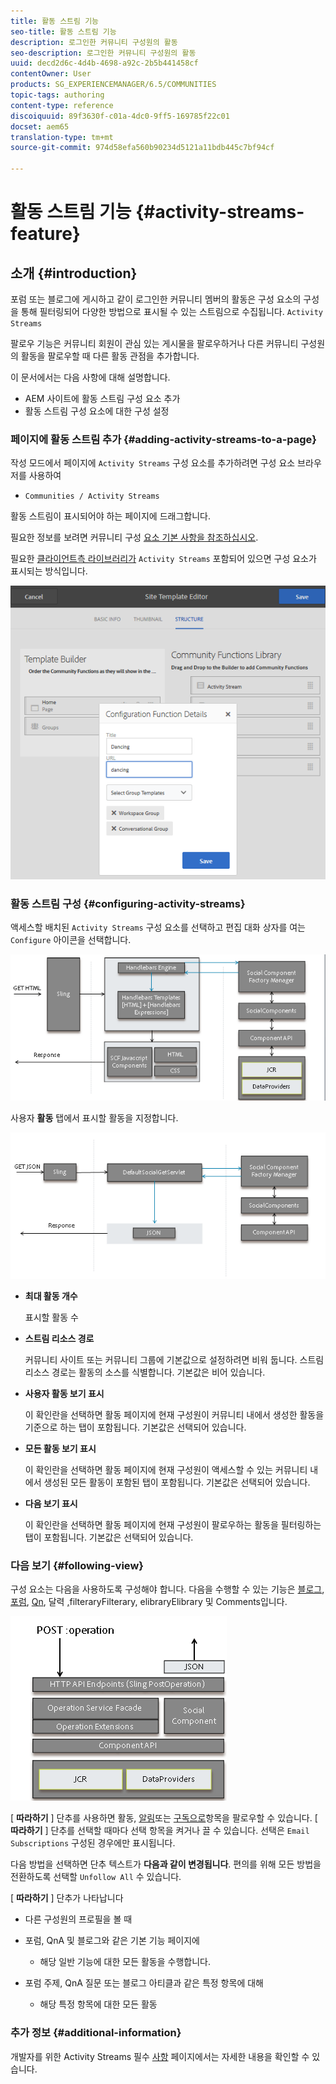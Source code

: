 ```yaml
---
title: 활동 스트림 기능
seo-title: 활동 스트림 기능
description: 로그인한 커뮤니티 구성원의 활동
seo-description: 로그인한 커뮤니티 구성원의 활동
uuid: decd2d6c-4d4b-4698-a92c-2b5b441458cf
contentOwner: User
products: SG_EXPERIENCEMANAGER/6.5/COMMUNITIES
topic-tags: authoring
content-type: reference
discoiquuid: 89f3630f-c01a-4dc0-9ff5-169785f22c01
docset: aem65
translation-type: tm+mt
source-git-commit: 974d58efa560b90234d5121a11bdb445c7bf94cf

---
```



# 활동 스트림 기능 {#activity-streams-feature}

## 소개 {#introduction}

포럼 또는 블로그에 게시하고 같이 로그인한 커뮤니티 멤버의 활동은 구성 요소의 구성을 통해 필터링되어 다양한 방법으로 표시될 수 있는 스트림으로 수집됩니다. `Activity Streams`

팔로우 기능은 커뮤니티 회원이 관심 있는 게시물을 팔로우하거나 다른 커뮤니티 구성원의 활동을 팔로우할 때 다른 활동 관점을 추가합니다.

이 문서에서는 다음 사항에 대해 설명합니다.

* AEM 사이트에 활동 스트림 구성 요소 추가
* 활동 스트림 구성 요소에 대한 구성 설정

### 페이지에 활동 스트림 추가 {#adding-activity-streams-to-a-page}

작성 모드에서 페이지에 `Activity Streams` 구성 요소를 추가하려면 구성 요소 브라우저를 사용하여

* `Communities / Activity Streams`

활동 스트림이 표시되어야 하는 페이지에 드래그합니다.

필요한 정보를 보려면 커뮤니티 구성 [요소 기본 사항을 참조하십시오](/help/communities/basics.md).

필요한 [클라이언트측 라이브러리가](/help/communities/essentials-activities.md#essentials-for-client-side) `Activity Streams` 포함되어 있으면 구성 요소가 표시되는 방식입니다.

![chlimage_1-24](assets/chlimage_1-24.png)

### 활동 스트림 구성 {#configuring-activity-streams}

액세스할 배치된 `Activity Streams` 구성 요소를 선택하고 편집 대화 상자를 여는 `Configure` 아이콘을 선택합니다.

![chlimage_1-25](assets/chlimage_1-25.png)

사용자 **활동** 탭에서 표시할 활동을 지정합니다.

![chlimage_1-26](assets/chlimage_1-26.png)

* **최대 활동 개수**

   표시할 활동 수

* **스트림 리소스 경로**

   커뮤니티 사이트 또는 커뮤니티 그룹에 기본값으로 설정하려면 비워 둡니다. 스트림 리소스 경로는 활동의 소스를 식별합니다. 기본값은 비어 있습니다.

* **사용자 활동 보기 표시**

   이 확인란을 선택하면 활동 페이지에 현재 구성원이 커뮤니티 내에서 생성한 활동을 기준으로 하는 탭이 포함됩니다. 기본값은 선택되어 있습니다.

* **모든 활동 보기 표시**

   이 확인란을 선택하면 활동 페이지에 현재 구성원이 액세스할 수 있는 커뮤니티 내에서 생성된 모든 활동이 포함된 탭이 포함됩니다. 기본값은 선택되어 있습니다.

* **다음 보기 표시**

   이 확인란을 선택하면 활동 페이지에 현재 구성원이 팔로우하는 활동을 필터링하는 탭이 포함됩니다. 기본값은 선택되어 있습니다.

### 다음 보기 {#following-view}

구성 요소는 다음을 사용하도록 구성해야 합니다. 다음을 수행할 수 있는 기능은 [블로그](/help/communities/blog-feature.md), [포럼](/help/communities/forum.md), [Qn](/help/communities/working-with-qna.md), 달력 [,](/help/communities/calendar.md)[](/help/communities/file-library.md)[](/help/communities/comments.md)filteraryFilterary, elibraryElibrary 및 Comments입니다.

![chlimage_1-27](assets/chlimage_1-27.png)

[ **따라하기** ] 단추를 사용하면 활동, [알림](/help/communities/notifications.md)또는 [구독으로](/help/communities/subscriptions.md)항목을 팔로우할 수 있습니다. [ **따라하기** ] 단추를 선택할 때마다 선택 항목을 켜거나 끌 수 있습니다. 선택은 `Email Subscriptions` 구성된 경우에만 표시됩니다.

다음 방법을 선택하면 단추 텍스트가 **다음과 같이 변경됩니다**. 편의를 위해 모든 방법을 전환하도록 선택할 `Unfollow All` 수 있습니다.

[ **따라하기** ] 단추가 나타납니다

* 다른 구성원의 프로필을 볼 때
* 포럼, QnA 및 블로그와 같은 기본 기능 페이지에

   * 해당 일반 기능에 대한 모든 활동을 수행합니다.

* 포럼 주제, QnA 질문 또는 블로그 아티클과 같은 특정 항목에 대해

   * 해당 특정 항목에 대한 모든 활동

### 추가 정보 {#additional-information}

개발자를 위한 Activity Streams 필수 [사항](/help/communities/essentials-activities.md) 페이지에서는 자세한 내용을 확인할 수 있습니다.
